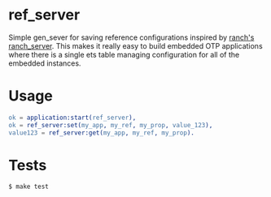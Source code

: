 ref_server
==========

Simple gen_sever for saving reference configurations inspired by [ranch's](https://github.com/extend/ranch) [ranch_server](https://github.com/extend/ranch/blob/master/src/ranch_server.erl). This makes it really easy to build embedded OTP applications where there is a single ets table managing configuration for all of the embedded instances.

Usage
=====

```erlang
ok = application:start(ref_server),
ok = ref_server:set(my_app, my_ref, my_prop, value_123),
value123 = ref_server:get(my_app, my_ref, my_prop).
```

Tests
=====

```sh
$ make test
```
